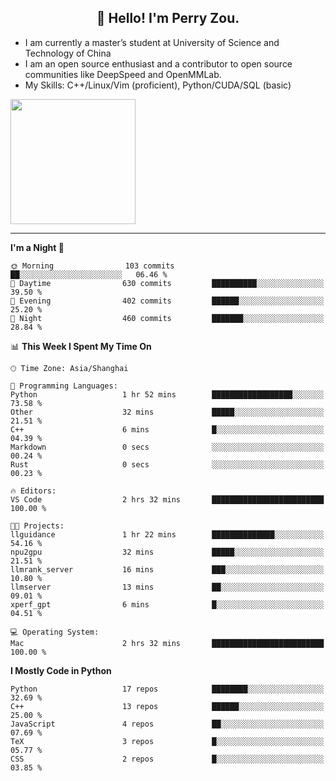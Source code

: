 <h2 align="center">👋 Hello! I'm Perry Zou.</h2>

- I am currently a master’s student at University of Science and Technology of China
- I am an open source enthusiast and a contributor to open source communities like DeepSpeed and OpenMMLab.
- My Skills: C++/Linux/Vim (proficient), Python/CUDA/SQL (basic)

<img height=200 align="center" src="https://github-readme-stats.vercel.app/api?username=zonepg" />

-------

<!--START_SECTION:waka-->
**I'm a Night 🦉** 

```text
🌞 Morning                103 commits         ██░░░░░░░░░░░░░░░░░░░░░░░   06.46 % 
🌆 Daytime                630 commits         ██████████░░░░░░░░░░░░░░░   39.50 % 
🌃 Evening                402 commits         ██████░░░░░░░░░░░░░░░░░░░   25.20 % 
🌙 Night                  460 commits         ███████░░░░░░░░░░░░░░░░░░   28.84 % 
```


📊 **This Week I Spent My Time On** 

```text
🕑︎ Time Zone: Asia/Shanghai

💬 Programming Languages: 
Python                   1 hr 52 mins        ██████████████████░░░░░░░   73.58 % 
Other                    32 mins             █████░░░░░░░░░░░░░░░░░░░░   21.51 % 
C++                      6 mins              █░░░░░░░░░░░░░░░░░░░░░░░░   04.39 % 
Markdown                 0 secs              ░░░░░░░░░░░░░░░░░░░░░░░░░   00.24 % 
Rust                     0 secs              ░░░░░░░░░░░░░░░░░░░░░░░░░   00.23 % 

🔥 Editors: 
VS Code                  2 hrs 32 mins       █████████████████████████   100.00 % 

🐱‍💻 Projects: 
llguidance               1 hr 22 mins        ██████████████░░░░░░░░░░░   54.16 % 
npu2gpu                  32 mins             █████░░░░░░░░░░░░░░░░░░░░   21.51 % 
llmrank_server           16 mins             ███░░░░░░░░░░░░░░░░░░░░░░   10.80 % 
llmserver                13 mins             ██░░░░░░░░░░░░░░░░░░░░░░░   09.01 % 
xperf_gpt                6 mins              █░░░░░░░░░░░░░░░░░░░░░░░░   04.51 % 

💻 Operating System: 
Mac                      2 hrs 32 mins       █████████████████████████   100.00 % 
```

**I Mostly Code in Python** 

```text
Python                   17 repos            ████████░░░░░░░░░░░░░░░░░   32.69 % 
C++                      13 repos            ██████░░░░░░░░░░░░░░░░░░░   25.00 % 
JavaScript               4 repos             ██░░░░░░░░░░░░░░░░░░░░░░░   07.69 % 
TeX                      3 repos             █░░░░░░░░░░░░░░░░░░░░░░░░   05.77 % 
CSS                      2 repos             █░░░░░░░░░░░░░░░░░░░░░░░░   03.85 % 
```




<!--END_SECTION:waka-->
